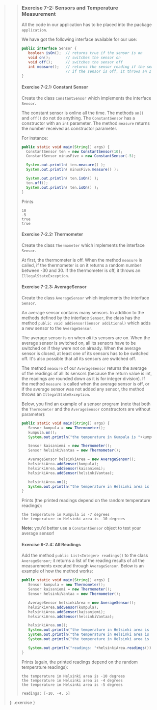 >> ### Exercise 7-2: Sensors and Temperature Measurement
>>
>> All the code in our application has to be placed into the package `application`.
>>
>>We have got the following interface available for our use:
>>
>>```java
>>public interface Sensor {
>>    boolean isOn();  // returns true if the sensor is on
>>    void on();       // switches the sensor on
>>    void off();      // switches the sensor off
>>    int measure();   // returns the sensor reading if the sensor is on
>>                     // if the sensor is off, it throws an IllegalStateException
>>}
>>```
>>
>> #### Exercise 7-2.1: Constant Sensor
>>
>>Create the class `ConstantSensor` which implements the interface `Sensor`.
>>
>>The constant sensor is online all the time. The methods  `on()` and `off()` do not do anything. The `ConstantSensor` has a constructor with an `int` parameter. The method `measure` returns the number received as constructor parameter.
>>
>>For instance:
>>
>>```java
>>public static void main(String[] args) {
>>   ConstantSensor ten = new ConstantSensor(10);
>>   ConstantSensor minusFive = new ConstantSensor(-5);
>>
>>   System.out.println( ten.measure() );
>>   System.out.println( minusFive.measure() );
>>
>>   System.out.println( ten.isOn() );
>>   ten.off();
>>   System.out.println( ten.isOn() );
>>}
>>```
>>
>>Prints
>>
>>```output
>>10
>>-5
>>true
>>true
>>```
>>
>> #### Exercise 7-2.2: Thermometer
>>
>>Create the class `Thermometer` which implements the interface `Sensor`.
>>
>>At first, the thermometer is off. When the method `measure` is called, if the thermometer is on it returns a random number between -30 and 30. If the thermometer is off, it throws an `IllegalStateException`.
>>
>> #### Exercise 7-2.3: AverageSensor
>>
>> Create the class `AverageSensor` which implements the interface `Sensor`.
>>
>>An average sensor contains many sensors. In addition to the methods defined by the interface `Sensor`, the class has the method `public void addSensor(Sensor additional)` which adds a new sensor to the `AverageSensor`.
>>
>>The average sensor is on when *all* its sensors are on. When the average sensor is switched on, all its sensors have to be switched on if they were not on already. When the average sensor is closed, at least one of its sensors has to be switched off. It's also possible that all its sensors are switched off.
>>
>>The method `measure` of our `AverageSensor` returns the average of the readings of all its sensors (because the return value is int, the readings are rounded down as it is for integer division). If the method `measure` is called when the average sensor is off, or if the average sensor was not added any sensor, the method throws an `IllegalStateException`.
>>
>> Below, you find an example of a sensor program (note that both the `Thermometer` and the `AverageSensor` constructors are without parameter):
>>
>>```java
>>public static void main(String[] args) {
>>    Sensor kumpula = new Thermometer();
>>    kumpula.on();
>>    System.out.println("the temperature in Kumpula is "+kumpula.measure() + " degrees");
>>
>>    Sensor kaisaniemi = new Thermometer();
>>    Sensor helsinkiVantaa = new Thermometer();
>>
>>    AverageSensor helsinkiArea = new AverageSensor();
>>    helsinkiArea.addSensor(kumpula);
>>    helsinkiArea.addSensor(kaisaniemi);
>>    helsinkiArea.addSensor(helsinkiVantaa);
>>
>>    helsinkiArea.on();
>>    System.out.println("the temperature in Helsinki area is "+helsinkiArea.measure() + " degrees");
>>}
>>```
>>
>>Prints (the printed readings depend on the random temperature readings):
>>
>>```output
>>the temperature in Kumpula is -7 degrees
>>the temperature in Helsinki area is -10 degrees
>>```
>>
>>**Note:** you'd better use a `ConstantSensor` object to test your average sensor!
>>
>> #### Exercise 9-2.4: All Readings
>>
>>Add the method `public List<Integer> readings()` to the class `AverageSensor`; it returns a list of the reading results of all the measurements executed through `AverageSensor`. Below is an example of how the method works:
>>
>>```java
>>public static void main(String[] args) {
>>    Sensor kumpula = new Thermometer();
>>    Sensor kaisaniemi = new Thermometer();
>>    Sensor helsinkiVantaa = new Thermometer();
>>
>>    AverageSensor helsinkiArea = new AverageSensor();
>>    helsinkiArea.addSensor(kumpula);
>>    helsinkiArea.addSensor(kaisaniemi);
>>    helsinkiArea.addSensor(helsinkiVantaa);
>>
>>    helsinkiArea.on();
>>    System.out.println("the temperature in Helsinki area is "+helsinkiArea.measure() + " degrees");
>>    System.out.println("the temperature in Helsinki area is "+helsinkiArea.measure() + " degrees");
>>    System.out.println("the temperature in Helsinki area is "+helsinkiArea.measure() + " degrees");
>>
>>    System.out.println("readings: "+helsinkiArea.readings());
>>}
>>```
>>
>>Prints (again, the printed readings depend on the random temperature readings):
>>
>>```output
>>the temperature in Helsinki area is -10 degrees
>>the temperature in Helsinki area is -4 degrees
>>the temperature in Helsinki area is -5 degrees
>>
>>readings: [-10, -4, 5]
>>```
>>
>{: .exercise }